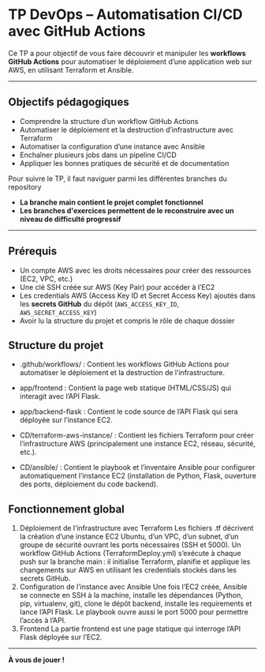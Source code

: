 # TP DevOps – Automatisation CI/CD avec GitHub Actions

Ce TP a pour objectif de vous faire découvrir et manipuler les **workflows GitHub Actions** pour automatiser le déploiement d’une application web sur AWS, en utilisant Terraform et Ansible.

---
## Objectifs pédagogiques

- Comprendre la structure d’un workflow GitHub Actions
- Automatiser le déploiement et la destruction d’infrastructure avec Terraform
- Automatiser la configuration d’une instance avec Ansible
- Enchaîner plusieurs jobs dans un pipeline CI/CD
- Appliquer les bonnes pratiques de sécurité et de documentation

Pour suivre le TP, il faut naviguer parmi les différentes branches du repository

- **La branche main contient le projet complet fonctionnel**
- **Les branches d'exercices permettent de le reconstruire avec un niveau de difficulté progressif**

---

## Prérequis

- Un compte AWS avec les droits nécessaires pour créer des ressources (EC2, VPC, etc.)
- Une clé SSH créée sur AWS (Key Pair) pour accéder à l’EC2
- Les credentials AWS (Access Key ID et Secret Access Key) ajoutés dans les **secrets GitHub** du dépôt (`AWS_ACCESS_KEY_ID`, `AWS_SECRET_ACCESS_KEY`)
- Avoir lu la structure du projet et compris le rôle de chaque dossier

## Structure du projet

* .github/workflows/ : Contient les workflows GitHub Actions pour automatiser le déploiement et la destruction de l’infrastructure.

* app/frontend : Contient la page web statique (HTML/CSS/JS) qui interagit avec l’API Flask.

* app/backend-flask : Contient le code source de l’API Flask qui sera déployée sur l’instance EC2.

* CD/terraform-aws-instance/ : Contient les fichiers Terraform pour créer l’infrastructure AWS (principalement une instance EC2, réseau, sécurité, etc.).

* CD/ansible/ : Contient le playbook et l’inventaire Ansible pour configurer automatiquement l’instance EC2 (installation de Python, Flask, ouverture des ports, déploiement du code backend).

## Fonctionnement global

1. Déploiement de l’infrastructure avec Terraform
Les fichiers .tf décrivent la création d’une instance EC2 Ubuntu, d’un VPC, d’un subnet, d’un groupe de sécurité ouvrant les ports nécessaires (SSH et 5000).
Un workflow GitHub Actions (TerraformDeploy.yml) s’exécute à chaque push sur la branche main : il initialise Terraform, planifie et applique les changements sur AWS en utilisant les credentials stockés dans les secrets GitHub.
2. Configuration de l’instance avec Ansible
Une fois l’EC2 créée, Ansible se connecte en SSH à la machine, installe les dépendances (Python, pip, virtualenv, git), clone le dépôt backend, installe les requirements et lance l’API Flask.
Le playbook ouvre aussi le port 5000 pour permettre l’accès à l’API.
3. Frontend
La partie frontend est une page statique qui interroge l’API Flask déployée sur l’EC2.

---

**À vous de jouer !**
